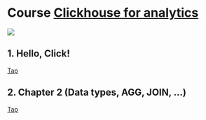 # Course [Clickhouse for analytics](https://stepik.org/course/100210/syllabus)

![](img/thanos-meme-d67821bc55ddb1867dc72573417d5)


## 1. Hello, Click!
[Tap](https://github.com/urevoleg/course-clickhouse-analytics/tree/main/labs/1_Hello)

## 2. Chapter 2 (Data types, AGG, JOIN, ...)
[Tap](https://github.com/urevoleg/course-clickhouse-analytics/tree/main/labs/2_My%20first%20SQL)

